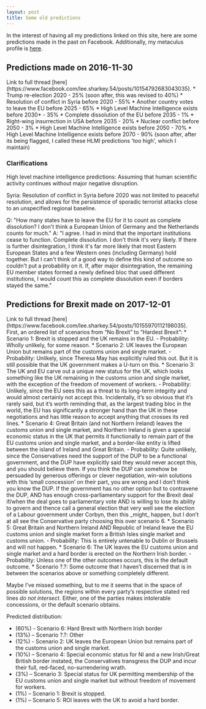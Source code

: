 ```yaml
---
layout: post
title: Some old predictions
---
```


In the interest of having all my predictions linked on this site, here are some predictions made in the past on Facebook. Additionally, my metaculus profile is [here](https://www.metaculus.com/accounts/profile/104117/).

<h2>Predictions made on 2016-11-30</h2>
Link to full thread [here](https://www.facebook.com/lee.sharkey.54/posts/10154792683043035).
* Trump re-election 2020 - 25% (soon after, this was revised to 40%)
* Resolution of conflict in Syria before 2020 - 55%
* Another country votes to leave the EU before 2025 - 65%
* High Level Machine Intelligence exists before 2030* - 35%
* Complete dissolution of the EU before 2035 - 1%
* Right-wing insurrection in USA before 2035 - 20%
* Nuclear conflict before 2050 - 3%
* High Level Machine Intelligence exists before 2050 - 70%
* High Level Machine Intelligence exists before 2070 - 90% (soon after, after its being flagged, I called these HLMI predictions 'too high', which I maintain)

<h3> Clarifications </h3>
High level machine intelligence predictions: Assuming that human scientific activity continues without major negative disruption.

Syria: Resolution of conflict in Syria before 2020 was not limited to peaceful resolution, and allows for the persistence of sporadic terrorist attacks close to an unspecified regional baseline.

Q: "How many states have to leave the EU for it to count as complete dissolution? I don't think a European Union of Germany and the Netherlands counts for much."
A: "I agree. I had in mind that the important institutions cease to function. Complete dissolution. I don't think it's very likely. If there is further disintegration, I think it's far more likely that most Eastern European States and a few Western ones (including Germany) hold together. But I can't think of a good way to define this kind of outcome so couldn't put a probability on it. If, after major disintegration, the remaining EU member states formed a newly defined bloc that used different institutions, I would count this as complete dissolution even if borders stayed the same."


<h2>Predictions for Brexit made on 2017-12-01</h2>
Link to full thread [here](https://www.facebook.com/lee.sharkey.54/posts/10155970112198035).
First, an ordered list of scenarios from “No Brexit” to “Hardest Brexit”:
* Scenario 1: Brexit is stopped and the UK remains in the EU.
  - Probability: Wholly unlikely, for some reason.
* Scenario 2: UK leaves the European Union but remains part of the customs union and single market.
  - Probability: Unlikely, since Theresa May has explicitly ruled this out. But it is still possible that the UK government makes a U-turn on this.
* Scenario 3: The UK and EU carve out a unique new status for the UK, which looks something like the UK remaining in the customs union and single market, with the exception of the freedom of movement of workers.
  - Probability: Unlikely, since the EU sees this as a threat to its long-term integrity and would almost certainly not accept this. Incidentally, it’s so obvious that it’s rarely said, but it’s worth reminding that, as the largest trading bloc in the world, the EU has significantly a stronger hand than the UK in these negotiations and has little reason to accept anything that crosses its red lines.
* Scenario 4: Great Britain (and not Northern Ireland) leaves the customs union and single market, and Northern Ireland is given a special economic status in the UK that permits it functionally to remain part of the EU customs union and single market, and a border-like entity is lifted between the island of Ireland and Great Britain.
  - Probability: Quite unlikely, since the Conservatives need the support of the DUP to be a functional government, and the DUP have explicitly said they would never accept this, and you should believe them. If you think the DUP can somehow be persuaded by generous offerings or clever negotiation, win-win solutions with this ‘small concession’ on their part, you are wrong and I don’t think you know the DUP. If the government has no other option but to contravene the DUP, AND has enough cross-parliamentary support for the Brexit deal if/when the deal goes to parliamentary vote AND is willing to lose its ability to govern and thence call a general election that very well see the election of a Labour government under Corbyn, then this _might_ happen, but I don’t at all see the Conservative party choosing this over scenario 6.
* Scenario 5: Great Britain and Northern Ireland AND Republic of Ireland leave the EU customs union and single market form a British Isles single market and customs union.
  - Probability: This is entirely untenable to Dublin or Brussels and will not happen.
* Scenario 6: The UK leaves the EU customs union and single market and a hard border is erected on the Northern Irish border.
  - Probability: Unless one of the other outcomes occurs, this is the default outcome.
* Scenario ?.?: Some outcome that I haven’t discerned that is in between the scenarios above or something completely different.

Maybe I've missed something, but to me it seems that in the space of possible solutions, the regions within every party’s respective stated red lines _do not intersect_. Either, one of the parties makes intolerable concessions, or the default scenario obtains.

Predicted distribution:
* (60%) - Scenario 6: Hard Brexit with Northern Irish border
* (13%) – Scenario ?.?: Other
* (12%) - Scenario 2: UK leaves the European Union but remains part of the customs union and single market.
* (10%) – Scenario 4: Special economic status for NI and a new Irish/Great British border instated, the Conservatives transgress the DUP and incur their full, red-faced, no-surrendering wrath.
* (3%) – Scenario 3: Special status for UK permitting membership of the EU customs union and single market but without freedom of movement for workers.
* (1%) – Scenario 1: Brexit is stopped.
* (1%) – Scenario 5: ROI leaves with the UK to avoid a hard border.
